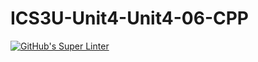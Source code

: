 # ICS3U-Unit4-Unit4-06-CPP

[![GitHub's Super Linter](https://github.com/Samuel-Webster-178/ICS3U-Unit4-Unit4-06-CPP/workflows/GitHub's%20Super%20Linter/badge.svg)](https://github.com/Samuel-Webster-178/ICS3U-Unit4-Unit4-06-CPP/actions)
